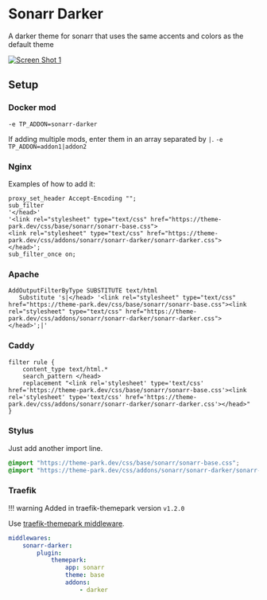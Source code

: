 # Sonarr Darker

A darker theme for sonarr that uses the same accents and colors as the default theme

<p>
<a href="screenshot1.png" rel="noopener"><img src="screenshot1.png" alt="Screen Shot 1" /></a>
</p>

## Setup

### Docker mod

`-e TP_ADDON=sonarr-darker`

If adding multiple mods, enter them in an array separated by  `|`. `-e TP_ADDON=addon1|addon2`

### Nginx

Examples of how to add it:

```nginx
proxy_set_header Accept-Encoding "";
sub_filter
'</head>'
'<link rel="stylesheet" type="text/css" href="https://theme-park.dev/css/base/sonarr/sonarr-base.css">
<link rel="stylesheet" type="text/css" href="https://theme-park.dev/css/addons/sonarr/sonarr-darker/sonarr-darker.css">
</head>';
sub_filter_once on;
```

### Apache

```nginx
AddOutputFilterByType SUBSTITUTE text/html
   Substitute 's|</head> '<link rel="stylesheet" type="text/css" href="https://theme-park.dev/css/base/sonarr/sonarr-base.css"><link rel="stylesheet" type="text/css" href="https://theme-park.dev/css/addons/sonarr/sonarr-darker/sonarr-darker.css">
</head>';|'
```

### Caddy

```nginx
filter rule {
    content_type text/html.*
    search_pattern </head>
    replacement "<link rel='stylesheet' type='text/css' href='https://theme-park.dev/css/base/sonarr/sonarr-base.css'><link rel='stylesheet' type='text/css' href='https://theme-park.dev/css/addons/sonarr/sonarr-darker/sonarr-darker.css'></head>"
}
```

### Stylus

Just add another import line.

```css
@import "https://theme-park.dev/css/base/sonarr/sonarr-base.css";
@import "https://theme-park.dev/css/addons/sonarr/sonarr-darker/sonarr-darker.css";
```

### Traefik

>
!!! warning
    Added in traefik-themepark version `v1.2.0`

Use <a href="/setup/#traefik" rel="noopener">traefik-themepark middleware</a>. 

```yaml
middlewares:
    sonarr-darker:
        plugin:
            themepark:
                app: sonarr
                theme: base
                addons:
                    - darker
```
